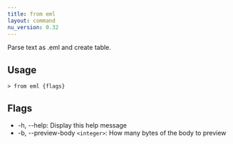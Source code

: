 ```yaml
---
title: from eml
layout: command
nu_version: 0.32
---
```


Parse text as .eml and create table.

## Usage

```shell
> from eml {flags}
```

## Flags

- -h, --help: Display this help message
- -b, --preview-body `<integer>`: How many bytes of the body to preview
